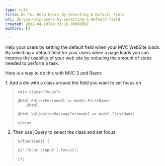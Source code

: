 ```yaml
---
type: rule
title: Do You Help Users By Selecting A Default Field
uri: do-you-help-users-by-selecting-a-default-field
created: 2012-04-19T04:31:18.0000000Z
authors: []

---
```


Help your users by setting the default field when your MVC WebSite loads. 
By selecting a default field for your users when a page loads you can improve the usability of your web site by reducing the amount of steps needed to perform a task.




Here is a way to do this with MVC 3 and Razor:

1. Add a div with a class around the field you want to set focus on





> ```
> <div class="focus">
> ```
> 
> 
> 
> ```
> @Html.EditorFor(model => model.FirstName)
>     @Html
> ```
> 
> 
> 
> ```
> @Html.ValidationMessageFor(model => model.FirstName)
> ```
> 
> 
> 
> ```
> </div>
> ```






2. Then use jQuery to select the class and set focus:






> ```
> $(function() {
> ```
> 
> 
> 
> ```
> $('.focus :input').focus();
> ```
> 
> 
> 
> ```
> });
> ```
